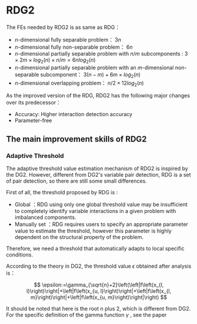 # RDG2

The FEs needed by RDG2 is as same as RDG：

- $n$-dimensional fully separable problem： $3n$
- $n$-dimensional fully non-separable problem： $6n$
- $n$-dimensional partially separable problem with $n/m$ subcomponents :  $3 \times 2m \times log_2(n) \times n/m = 6nlog_2(n)$
- $n$-dimensional partially separable problem with an $m$-dimensional non-separable subcomponent： $3(n-m)+6m \times log_2(n)$
- $n$-dimensional overlapping problem： $n/2 \times 12log_2(n)$

As the improved version of the RDG, RDG2 has the following major changes over its predecessor：

- Accuracy: Higher interaction detection accuracy
- Parameter-free

## The main improvement skills of RDG2

### Adaptive Threshold

The adaptive threshold value estimation mechanism of RDG2 is inspired by the DG2. However, different from DG2's variable pair detection, RDG is a set of pair detection, so there are still some small differences.

First of all, the threshold proposed by RDG is :

- Global ：RDG using only one global threshold value may be insufficient to completely identify variable interactions in a given problem with imbalanced components.
- Manually set ：RDG requires users to specify an appropriate parameter value to estimate the threshold, however this parameter is highly dependent on the structural property of the problem.

Therefore, we need a threshold that automatically adapts to local specific conditions.

According to the theory in DG2, the threshold value  $\epsilon$ obtained after analysis is：

$$
\epsilon:=\gamma_{\sqrt{n}+2}\left(\left|f\left(x_{l, l}\right)\right|+\left|f\left(x_{u, l}\right)\right|+\left|f\left(x_{l, m}\right)\right|+\left|f\left(x_{u, m}\right)\right|\right)
$$

It should be noted that here is the root n plus 2, which is different from DG2. For the specific definition of the gamma function $\gamma$ , see the paper
